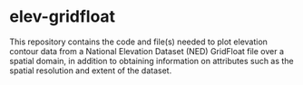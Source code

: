 # elev-gridfloat
This repository contains the code and file(s) needed to plot elevation contour data from a National Elevation Dataset (NED) GridFloat file over a spatial domain, in addition to obtaining information on attributes such as the spatial resolution and extent of the dataset.
